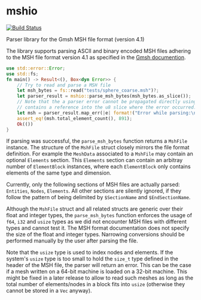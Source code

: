 # mshio

[![Build Status](https://github.com/w1th0utnam3/mshio/workflows/Build%20and%20run%20tests/badge.svg)](https://github.com/w1th0utnam3/mshio/actions)

Parser library for the Gmsh MSH file format (version 4.1)

The library supports parsing ASCII and binary encoded MSH files adhering to the MSH file format
version 4.1 as specified in the [Gmsh documention](http://gmsh.info/doc/texinfo/gmsh.html#MSH-file-format).

```rust
use std::error::Error;
use std::fs;
fn main() -> Result<(), Box<dyn Error>> {
    // Try to read and parse a MSH file
    let msh_bytes = fs::read("tests/sphere_coarse.msh")?;
    let parser_result = mshio::parse_msh_bytes(msh_bytes.as_slice());
    // Note that the a parser error cannot be propagated directly using the ?-operator, as it
    // contains a reference into the u8 slice where the error occurred.
    let msh = parser_result.map_err(|e| format!("Error while parsing:\n{}", e))?;
    assert_eq!(msh.total_element_count(), 891);
    Ok(())
}
```

If parsing was successful, the `parse_msh_bytes` function returns a
`MshFile` instance. The structure of the `MshFile` struct closely mirrors
the file format definition. For example the `MeshData` associated to a `MshFile` may contain an
optional `Elements` section. This `Elements` section can contain
an arbitray number of `ElementBlock` instances, where each
`ElementBlock` only contains elements of the same type and dimension.

Currently, only the following sections of MSH files are actually parsed: `Entities`, `Nodes`,
`Elements`. All other sections are silently ignored, if they follow the pattern of being
delimited by `$SectionName` and `$EndSectionName`.

Although the `MshFile` struct and all related structs are generic over their float and integer
types, the `parse_msh_bytes` function enforces the usage of `f64`, `i32` and `usize` types as
we did not encounter MSH files with different types and cannot test it. The MSH format
documentation does not specify the size of the float and integer types.
Narrowing conversions should be performed manually by the user after parsing the file.

Note that the `usize` type is used to index nodes and elements. If the system's `usize` type
is too small to hold the `size_t` type defined in the header of the MSH file, the parser
will return an error. This can be the case if a mesh written on a 64-bit machine is loaded on a
32-bit machine. This might be fixed in a later release to allow to read such meshes as long
as the total number of elements/nodes in a block fits into `usize` (otherwise they cannot be
stored in a `Vec` anyway).
